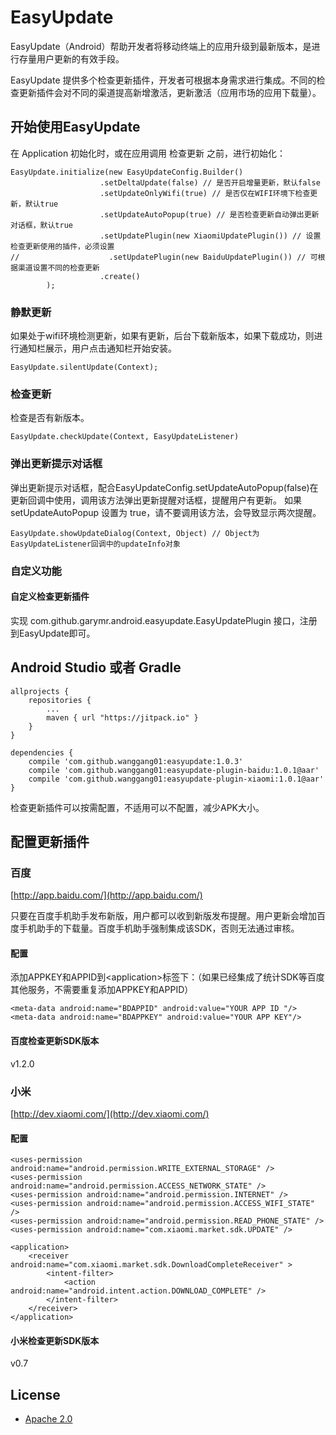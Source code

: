 # EasyUpdate
EasyUpdate（Android）帮助开发者将移动终端上的应用升级到最新版本，是进行存量用户更新的有效手段。

EasyUpdate 提供多个检查更新插件，开发者可根据本身需求进行集成。不同的检查更新插件会对不同的渠道提高新增激活，更新激活（应用市场的应用下载量）。

## 开始使用EasyUpdate

在 Application 初始化时，或在应用调用 检查更新 之前，进行初始化：

```
EasyUpdate.initialize(new EasyUpdateConfig.Builder()
                    .setDeltaUpdate(false) // 是否开启增量更新，默认false
                    .setUpdateOnlyWifi(true) // 是否仅在WIFI环境下检查更新，默认true
                    .setUpdateAutoPopup(true) // 是否检查更新自动弹出更新对话框，默认true
                    .setUpdatePlugin(new XiaomiUpdatePlugin()) // 设置检查更新使用的插件，必须设置
//                    .setUpdatePlugin(new BaiduUpdatePlugin()) // 可根据渠道设置不同的检查更新
                    .create()
        );

```

### 静默更新
如果处于wifi环境检测更新，如果有更新，后台下载新版本，如果下载成功，则进行通知栏展示，用户点击通知栏开始安装。

```
EasyUpdate.silentUpdate(Context);
```

### 检查更新
检查是否有新版本。

```
EasyUpdate.checkUpdate(Context, EasyUpdateListener)
```

### 弹出更新提示对话框
弹出更新提示对话框，配合EasyUpdateConfig.setUpdateAutoPopup(false)在更新回调中使用，调用该方法弹出更新提醒对话框，提醒用户有更新。
如果 setUpdateAutoPopup 设置为 true，请不要调用该方法，会导致显示两次提醒。

```
EasyUpdate.showUpdateDialog(Context, Object) // Object为EasyUpdateListener回调中的updateInfo对象
```

### 自定义功能
#### 自定义检查更新插件
实现 com.github.garymr.android.easyupdate.EasyUpdatePlugin 接口，注册到EasyUpdate即可。

## Android Studio 或者 Gradle

```
allprojects {
	repositories {
		...
		maven { url "https://jitpack.io" }
	}
}

dependencies {	
	compile 'com.github.wanggang01:easyupdate:1.0.3'
	compile 'com.github.wanggang01:easyupdate-plugin-baidu:1.0.1@aar'
	compile 'com.github.wanggang01:easyupdate-plugin-xiaomi:1.0.1@aar'
}
```
检查更新插件可以按需配置，不适用可以不配置，减少APK大小。

## 配置更新插件

### 百度
[http://app.baidu.com/](http://app.baidu.com/)

只要在百度手机助手发布新版，用户都可以收到新版发布提醒。用户更新会增加百度手机助手的下载量。百度手机助手强制集成该SDK，否则无法通过审核。

#### 配置
添加APPKEY和APPID到&lt;application&gt;标签下：（如果已经集成了统计SDK等百度其他服务，不需要重复添加APPKEY和APPID）

```
<meta-data android:name="BDAPPID" android:value="YOUR APP ID "/>
<meta-data android:name="BDAPPKEY" android:value="YOUR APP KEY"/>
```
#### 百度检查更新SDK版本

v1.2.0

### 小米
[http://dev.xiaomi.com/](http://dev.xiaomi.com/)

#### 配置

```
<uses-permission android:name="android.permission.WRITE_EXTERNAL_STORAGE" />
<uses-permission android:name="android.permission.ACCESS_NETWORK_STATE" />
<uses-permission android:name="android.permission.INTERNET" />
<uses-permission android:name="android.permission.ACCESS_WIFI_STATE" />
<uses-permission android:name="android.permission.READ_PHONE_STATE" />
<uses-permission android:name="com.xiaomi.market.sdk.UPDATE" />

<application>
    <receiver android:name="com.xiaomi.market.sdk.DownloadCompleteReceiver" >
		<intent-filter>
			<action android:name="android.intent.action.DOWNLOAD_COMPLETE" />
		</intent-filter>
	</receiver>
</application>
```

#### 小米检查更新SDK版本

v0.7


## License
* [Apache 2.0](http://www.apache.org/licenses/LICENSE-2.0.html)